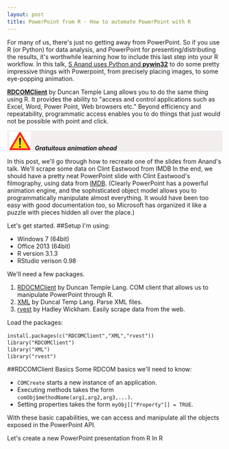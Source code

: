 ```yaml
---
layout: post
title: PowerPoint from R - How to automate PowerPoint with R
---
```


For many of us, there's just no getting away from PowerPoint.  So if you use R (or Python) for data analysis, and PowerPoint for presenting/distributing the results, it's worthwhile learning how to include this last step into your R workflow.  In this talk, [S Anand uses Python and **pywin32**][1] to do some pretty impressive things with Powerpoint, from precisely placing images, to some eye-popping animation.    

[**RDCOMClient**][2] by Duncan Temple Lang allows you to do the same thing using R. It provides the ability to "access and control applications such as Excel, Word, Power Point, Web browsers etc."  Beyond efficiency and repeatability, programmatic access enables you to do things that just would not be possible with point and click.  

<p> </p>
<!-- <div class="warning" style="height:50px;border:1px solid #d9d9d9; background-color:#f2eeee; text-align:left; vertical-align:middle; "> -->
<div class="warning" style="background-color:#f2eeee;"><p>
<img class="centre_image" src="/images/caution_finland_road_sign_189.svg" alt="Caution" style="width:50px; margin:2px 0 0 5px; align:left;" ><b style="margin: 0 0 0 10px"><i>Gratuitous animation ahead</i></b></p>
</div>

In this post, we'll go through how to recreate one of the slides from Anand's talk.  We'll scrape some data on Clint Eastwood from IMDB In the end, we should have a pretty neat PowerPoint slide with Clint Eastwood's filmography, using data from [IMDB][4].
(Clearly PowerPoint has a powerful animation engine, and the sophisticated object model allows you to programmatically manipulate almost everything.  It would have been too easy with good documentation too, so Microsoft has organized it like a puzzle with pieces hidden all over the place.)

Let's get started.
##Setup
I'm using:
  * Windows 7 (64bit)
* Office 2013 (64bit)
* R version 3.1.3
* RStudio verison 0.98

We'll need a few packages.  
1. [RDOCMClient][2] by Duncan Temple Lang. COM client that allows us to manipulate PowerPoint through R.  
2. [XML][3] by Duncal Temp Lang. Parse XML files.  
3. [rvest][4] by Hadley Wickham. Easily scrape data from the web.

Load the packages:
```{r}
install.packages(c("RDCOMClient","XML","rvest"))
library("RDCOMClient")
library("XML")
library("rvest")
```

##RDCOMClient Basics
Some RDCOM basics we'll need to know:  
* `COMCreate` starts a new instance of an application.  
* Executing methods takes the form `comObj$methodName(arg1,arg2,arg3,...)`.  
* Setting properties takes the form `myObj[["Property"]] = TRUE`.  

With these basic capabilities, we can access and manipulate all the objects exposed in the PowerPoint API.

Let's create a new PowerPoint presentation from R
In R


  



  
<!-- ![Caution]({{ site.baseurl }}/images/caution_finland_road_sign_189.svg) -->


[1]:https://www.youtube.com/watch?v=aKCXj1DyEhM "S Anand"
[2]:http://www.omegahat.org/RDCOMClient/ "RCDOMClient"
[3]:http://www.omegahat.org/RSXML/ "XML Package for R"
[4]:http://www.imdb.org/ "IMDB"
[5]:https://msdn.microsoft.com/en-us/library/office/ee861525.aspx "PowerPoint 2013 Developer Reference"
[6]:https://msdn.microsoft.com/en-us/library/office/gg190747(v=office.14).aspx
[7]:https://msdn.microsoft.com/en-us/library/office/aa211626(v=office.11).aspx